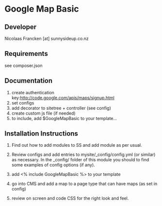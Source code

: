 Google Map Basic
================================================================================

Developer
-----------------------------------------------
Nicolaas Francken [at] sunnysideup.co.nz

Requirements
-----------------------------------------------
see composer.json

Documentation
-----------------------------------------------
1. create authentication key:http://code.google.com/apis/maps/signup.html
2. set configs
3. add decorator to sitetree + controller (see config)
4. create custom js file (if needed)
5. to include, add $GoogleMapBasic to your template...

Installation Instructions
-----------------------------------------------
1. Find out how to add modules to SS and add module as per usual.

2. Review configs and add entries to mysite/_config/config.yml
(or similar) as necessary.
In the _config/ folder of this module
you should to find some examples of config options (if any).

3. add <% include GoogleMapBasic %> to your template

4. go into CMS and add a map to a page type that can have maps (as set in config)

5. review on screen and code CSS for the right look and feel.
